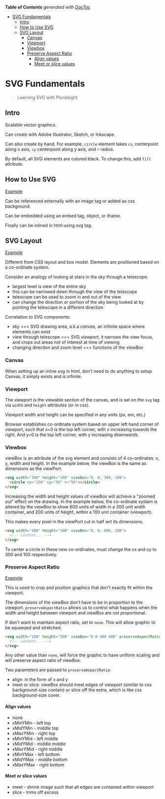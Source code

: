 <!-- START doctoc generated TOC please keep comment here to allow auto update -->
<!-- DON'T EDIT THIS SECTION, INSTEAD RE-RUN doctoc TO UPDATE -->
**Table of Contents**  *generated with [DocToc](http://doctoc.herokuapp.com/)*

- [SVG Fundamentals](#svg-fundamentals)
  - [Intro](#intro)
  - [How to Use SVG](#how-to-use-svg)
  - [SVG Layout](#svg-layout)
    - [Canvas](#canvas)
    - [Viewport](#viewport)
    - [Viewbox](#viewbox)
    - [Preserve Aspect Ratio](#preserve-aspect-ratio)
      - [Align values](#align-values)
      - [Meet or slice values](#meet-or-slice-values)

<!-- END doctoc generated TOC please keep comment here to allow auto update -->

# SVG Fundamentals

> Learning SVG with Pluralsight

## Intro

Scalable vector graphics.

Can create with Adobe Illustrator, Sketch, or Inkscape.

Can also create by hand. For example, `circle` element takes `cx`, centerpoint along x axis,
`cy` centerpoint along y axis, and `r` radius.

By default, all SVG elements are colored black. To change this, add `fill` attribute.

## How to Use SVG

[Example](examples/how-to.html)

Can be referenced externally with an image tag or added as css background.

Can be embedded using an embed tag, object, or iframe.

Finally can be inlined in html using svg tag.

## SVG Layout

[Example](examples/layout.html)

Different from CSS layout and box model. Elements are positioned based on a co-ordinate system.

Consider an analogy of looking at stars in the sky through a telescope:

* largest level is view of the entire sky
* this can be narrowed down through the view of the telescope
* telescope can be used to zoom in and out of the view
* can change the direction or portion of the sky being looked at by pointing the  telescope in a different direction

Correlation to SVG components:

* sky === SVG drawing area, a.k.a _canvas_, an infinite space where elements can exist
* view through telescope === SVG _viewport_, it narrows the view focus, and crops out areas not of interest at time of viewing
* changing direction and zoom level === functions of the _viewBox_

### Canvas

When setting up an inline svg in html, don't need to do anything to setup Canvas,
it simply exists and is infinite.

### Viewport

The viewport is the viewable section of the canvas, and is set on the `svg` tag via `width` and `height` attributes (or in css).

Viewport width and height can be specified in any units (px, em, etc.)

Browser establishes co-ordinate system based on upper left hand corner of viewport,
such that x=0 is the top left corner, with x increasing towards the right.
And y=0 is the top left corner, with y increasing _downwards_.

### Viewbox

viewBox is an attribute of the svg element and consists of 4 co-ordinates: x, y, width and height.
In the example below, the viewBox is the same as dimensions as the viewPort.

```html
<svg width="300" height="100" viewBox="0, 0, 300, 100">
  <circle cx="150" cy="50" r="50"></circle>
</svg>
```

Increasing the width and height values of viewBox will achieve a "zoomed out" effect on the drawing.
In the example below, the co-ordinate system is altered by the viewBox to show 600 units of width
in a 300 unit width container, and 200 units of height, within a 100 unit container (viewport).

This makes every pixel in the viewPort cut in half wrt its dimensions.

```html
<svg width="300" height="100" viewBox="0, 0, 600, 200">
  <!-- content... -->
</svg>
```

To center a circle in these new co-ordinates, must change the cx and cy to 300 and 100 respectively.

### Preserve Aspect Ratio

[Example](examples/preserve-aspect-ratio.html)

This is used to crop and position graphics that don't exactly fit within the viewport.

The dimensions of the viewBox don't have to be in proportion to the viewport.
`preserveAspectRatio` allows us to control what happens when the width and height
between viewport and viewBox are not proportional.

If don't want to maintain aspect ratio, set to `none`. This will allow graphic to be squeezed and stretched.

```html
<svg width="100" height="300" viewBox="0 0 400 400" preserveAspectRatio="none">
  <!-- content... -->
</svg>
```

Any other value than `none`, will force the graphic to have uniform scaling and will preserve aspect ratio of viewBox.

Two parameters are passed to `preserveAspectRatio`:

* align: in the form of x and y
* meet or slice: viewBox should meet edges of viewport (similar to css background-size contain)
or slice off the extra, which is like css background-size cover.

#### Align values

* none
* xMinYMin - left top
* xMidYMin - middle top
* xMaxYMin - right top
* xMinYMid - left middle
* xMidYMid - middle middle
* xMaxYMid - right middle
* xMinYMax - left bottom
* xMidYMax - middle bottom
* xMaxYMax - right bottom

#### Meet or slice values

* meet - shrink image such that all edges are contained within viewport
* slice - trims off excess
